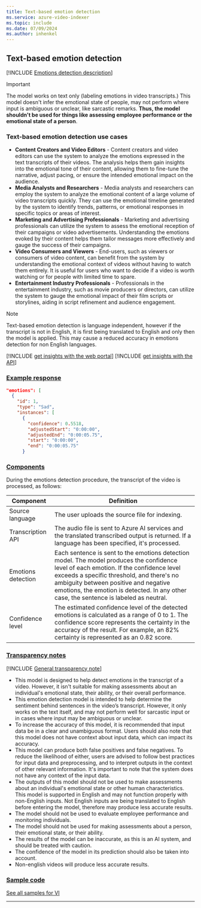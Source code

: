 ```yaml
---
title: Text-based emotion detection
ms.service: azure-video-indexer
ms.topic: include
ms.date: 07/09/2024
ms.author: inhenkel
---
```


## Text-based emotion detection

[!INCLUDE [Emotions detection description](emotions-detection-description.md)]

> [!IMPORTANT]
> The model works on text only (labeling emotions in video transcripts.) This model doesn't infer the emotional state of people, may not perform where input is ambiguous or unclear, like sarcastic remarks. **Thus, the model shouldn't be used for things like assessing employee performance or the emotional state of a person**. 

### Text-based emotion detection use cases

- **Content Creators and Video Editors** - Content creators and video editors can use the system to analyze the emotions expressed in the text transcripts of their videos. The analysis helps them gain insights into the emotional tone of their content, allowing them to fine-tune the narrative, adjust pacing, or ensure the intended emotional impact on the audience.
- **Media Analysts and Researchers** - Media analysts and researchers can employ the system to analyze the emotional content of a large volume of video transcripts quickly. They can use the emotional timeline generated by the system to identify trends, patterns, or emotional responses in specific topics or areas of interest.
- **Marketing and Advertising Professionals** - Marketing and advertising professionals can utilize the system to assess the emotional reception of their campaigns or video advertisements. Understanding the emotions evoked by their content helps them tailor messages more effectively and gauge the success of their campaigns.
- **Video Consumers and Viewers** - End-users, such as viewers or consumers of video content, can benefit from the system by understanding the emotional context of videos without having to watch them entirely. It is useful for users who want to decide if a video is worth watching or for people with limited time to spare.
- **Entertainment Industry Professionals** - Professionals in the entertainment industry, such as movie producers or directors, can utilize the system to gauge the emotional impact of their film scripts or storylines, aiding in script refinement and audience engagement.

> [!NOTE]
> Text-based emotion detection is language independent, however if the transcript is not in English, it is first being translated to English and only then the model is applied. This may cause a reduced accuracy in emotions detection for non English languages.

[!INCLUDE [get insights with the web portal](get-insights-web-portal.md)]
[!INCLUDE [get insights with the API](get-insights-api.md)]

### [Example response](#tab/emotionresponse) 

```json
"emotions": [ 
  { 
    "id": 1, 
    "type": "Sad", 
    "instances": [ 
      { 
        "confidence": 0.5518, 
        "adjustedStart": "0:00:00", 
        "adjustedEnd": "0:00:05.75", 
        "start": "0:00:00", 
        "end": "0:00:05.75" 
      }

```  

### [Components](#tab/emotioncomponents) 

During the emotions detection procedure, the transcript of the video is processed, as follows: 

|Component |Definition |
|---|---|
|Source language |The user uploads the source file for indexing. |
|Transcription API |The audio file is sent to Azure AI services and the translated transcribed output is returned. If a language has been specified, it's processed. |
|Emotions detection  |Each sentence is sent to the emotions detection model. The model produces the confidence level of each emotion. If the confidence level exceeds a specific threshold, and there's no ambiguity between positive and negative emotions, the emotion is detected. In any other case, the sentence is labeled as neutral.|
|Confidence level |The estimated confidence level of the detected emotions is calculated as a range of 0 to 1. The confidence score represents the certainty in the accuracy of the result. For example, an 82% certainty is represented as an 0.82 score. |

### [Transparency notes](#tab/emotiontransnote)

[!INCLUDE [General transparency note](read-general-transparency-note.md)]

- This model is designed to help detect emotions in the transcript of a video. However, it isn't suitable for making assessments about an individual's emotional state, their ability, or their overall performance.  
- This emotion detection model is intended to help determine the sentiment behind sentences in the video’s transcript. However, it only works on the text itself, and may not perform well for sarcastic input or in cases where input may be ambiguous or unclear. 
- To increase the accuracy of this model, it is recommended that input data be in a clear and unambiguous format. Users should also note that this model does not have context about input data, which can impact its accuracy.  
- This model can produce both false positives and false negatives. To reduce the likelihood of either, users are advised to follow best practices for input data and preprocessing, and to interpret outputs in the context of other relevant information. It's important to note that the system does not have any context of the input data. 
- The outputs of this model should not be used to make assessments about an individual's emotional state or other human characteristics. This model is supported in English and may not function properly with non-English inputs. Not English inputs are being translated to English before entering the model, therefore may produce less accurate results. 
- The model should not be used to evaluate employee performance and monitoring individuals.
- The model should not be used for making assessments about a person, their emotional state, or their ability.
- The results of the model can be inaccurate, as this is an AI system, and should be treated with caution.
- The confidence of the model in its prediction should also be taken into account.
- Non-english videos will produce less accurate results.

### [Sample code](#tab/emotionsamplecode)

[See all samples for VI](https://github.com/Azure-Samples/azure-video-indexer-samples)

---
